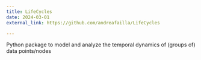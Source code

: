 ```yaml
---
title: LifeCycles
date: 2024-03-01
external_link: https://github.com/andreafailla/LifeCycles

---
```


Python package to model and analyze the temporal dynamics of (groups of) data points/nodes 

<!--more-->
